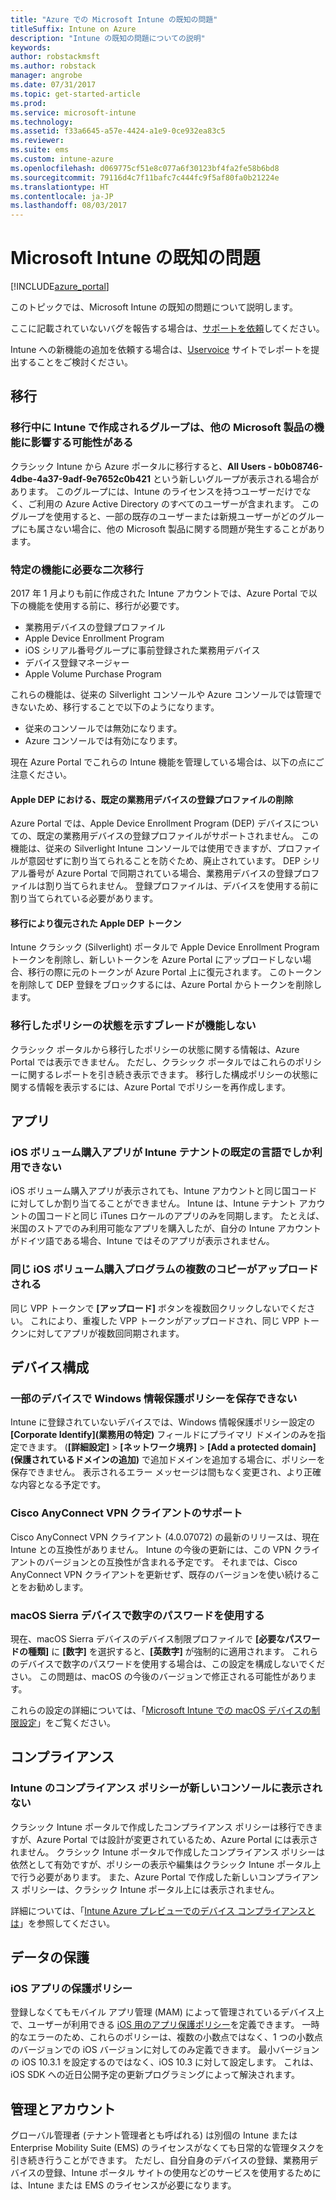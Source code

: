 ```yaml
---
title: "Azure での Microsoft Intune の既知の問題"
titleSuffix: Intune on Azure
description: "Intune の既知の問題についての説明"
keywords: 
author: robstackmsft
ms.author: robstack
manager: angrobe
ms.date: 07/31/2017
ms.topic: get-started-article
ms.prod: 
ms.service: microsoft-intune
ms.technology: 
ms.assetid: f33a6645-a57e-4424-a1e9-0ce932ea83c5
ms.reviewer: 
ms.suite: ems
ms.custom: intune-azure
ms.openlocfilehash: d069775cf51e8c077a6f30123bf4fa2fe58b6bd8
ms.sourcegitcommit: 79116d4c7f11bafc7c444fc9f5af80fa0b21224e
ms.translationtype: HT
ms.contentlocale: ja-JP
ms.lasthandoff: 08/03/2017
---
```

# <a name="known-issues-in-microsoft-intune"></a>Microsoft Intune の既知の問題


[!INCLUDE[azure_portal](./includes/azure_portal.md)]


このトピックでは、Microsoft Intune の既知の問題について説明します。

ここに記載されていないバグを報告する場合は、[サポートを依頼](get-support.md)してください。

Intune への新機能の追加を依頼する場合は、[Uservoice](https://microsoftintune.uservoice.com/forums/291681-ideas/category/189016-azure-admin-console) サイトでレポートを提出することをご検討ください。

## <a name="migration"></a>移行

### <a name="groups-created-by-intune-during-migration-might-affect-functionality-of-other-microsoft-products"></a>移行中に Intune で作成されるグループは、他の Microsoft 製品の機能に影響する可能性がある

クラシック Intune から Azure ポータルに移行すると、**All Users - b0b08746-4dbe-4a37-9adf-9e7652c0b421** という新しいグループが表示される場合があります。 このグループには、Intune のライセンスを持つユーザーだけでなく、ご利用の Azure Active Directory のすべてのユーザーが含まれます。 このグループを使用すると、一部の既存のユーザーまたは新規ユーザーがどのグループにも属さない場合に、他の Microsoft 製品に関する問題が発生することがあります。

### <a name="secondary-migration-required-for-select-capabilities"></a>特定の機能に必要な二次移行

2017 年 1 月よりも前に作成された Intune アカウントでは、Azure Portal で以下の機能を使用する前に、移行が必要です。

- 業務用デバイスの登録プロファイル
- Apple Device Enrollment Program
- iOS シリアル番号グループに事前登録された業務用デバイス
- デバイス登録マネージャー
- Apple Volume Purchase Program

これらの機能は、従来の Silverlight コンソールや Azure コンソールでは管理できないため、移行することで以下のようになります。
- 従来のコンソールでは無効になります。
- Azure コンソールでは有効になります。  

現在 Azure Portal でこれらの Intune 機能を管理している場合は、以下の点にご注意ください。

#### <a name="removes-default-corporate-device-enrollment-profiles-in-apple-dep"></a>Apple DEP における、既定の業務用デバイスの登録プロファイルの削除
Azure Portal では、Apple Device Enrollment Program (DEP) デバイスについての、既定の業務用デバイスの登録プロファイルがサポートされません。 この機能は、従来の Silverlight Intune コンソールでは使用できますが、プロファイルが意図せずに割り当てられることを防ぐため、廃止されています。 DEP シリアル番号が Azure Portal で同期されている場合、業務用デバイスの登録プロファイルは割り当てられません。 登録プロファイルは、デバイスを使用する前に割り当てられている必要があります。

#### <a name="apple-dep-token-restored-with-migration"></a>移行により復元された Apple DEP トークン

Intune クラシック (Silverlight) ポータルで Apple Device Enrollment Program トークンを削除し、新しいトークンを Azure Portal にアップロードしない場合、移行の際に元のトークンが Azure Portal 上に復元されます。 このトークンを削除して DEP 登録をブロックするには、Azure Portal からトークンを削除します。

### <a name="status-blades-for-migrated-policies-do-not-work"></a>移行したポリシーの状態を示すブレードが機能しない

クラシック ポータルから移行したポリシーの状態に関する情報は、Azure Portal では表示できません。 ただし、クラシック ポータルではこれらのポリシーに関するレポートを引き続き表示できます。 移行した構成ポリシーの状態に関する情報を表示するには、Azure Portal でポリシーを再作成します。

## <a name="apps"></a>アプリ

### <a name="ios-volume-purchased-apps-only-available-in-default-intune-tenant-language"></a>iOS ボリューム購入アプリが Intune テナントの既定の言語でしか利用できない
iOS ボリューム購入アプリが表示されても、Intune アカウントと同じ国コードに対してしか割り当てることができません。 Intune は、Intune テナント アカウントの国コードと同じ iTunes ロケールのアプリのみを同期します。 たとえば、米国のストアでのみ利用可能なアプリを購入したが、自分の Intune アカウントがドイツ語である場合、Intune ではそのアプリが表示されません。

### <a name="multiple-copies-of-the-same-ios-volume-purchase-program-are-uploaded"></a>同じ iOS ボリューム購入プログラムの複数のコピーがアップロードされる
同じ VPP トークンで **[アップロード]** ボタンを複数回クリックしないでください。 これにより、重複した VPP トークンがアップロードされ、同じ VPP トークンに対してアプリが複数回同期されます。 

<!-- ## Groups -->

## <a name="device-configuration"></a>デバイス構成

### <a name="you-cannot-save-a-windows-information-protection-policy-for-some-devices"></a>一部のデバイスで Windows 情報保護ポリシーを保存できない

Intune に登録されていないデバイスでは、Windows 情報保護ポリシー設定の **[Corporate Identify]\(業務用の特定\)** フィールドにプライマリ ドメインのみを指定できます。
(**[詳細設定]** > **[ネットワーク境界]** > **[Add a protected domain]\(保護されているドメインの追加\)** で追加ドメインを追加する場合に、ポリシーを保存できません。 表示されるエラー メッセージは間もなく変更され、より正確な内容となる予定です。

### <a name="cisco-anyconnect-vpn-client-support"></a>Cisco AnyConnect VPN クライアントのサポート
 
Cisco AnyConnect VPN クライアント (4.0.07072) の最新のリリースは、現在 Intune との互換性がありません。 Intune の今後の更新には、この VPN クライアントのバージョンとの互換性が含まれる予定です。 それまでは、Cisco AnyConnect VPN クライアントを更新せず、既存のバージョンを使い続けることをお勧めします。

### <a name="using-the-numeric-password-type-with-macos-sierra-devices"></a>macOS Sierra デバイスで数字のパスワードを使用する

現在、macOS Sierra デバイスのデバイス制限プロファイルで **[必要なパスワードの種類]** に **[数字]** を選択すると、**[英数字]** が強制的に適用されます。 これらのデバイスで数字のパスワードを使用する場合は、この設定を構成しないでください。
この問題は、macOS の今後のバージョンで修正される可能性があります。

これらの設定の詳細については、「[Microsoft Intune での macOS デバイスの制限設定](device-restrictions-macos.md)」をご覧ください。

## <a name="compliance"></a>コンプライアンス

### <a name="compliance-policies-from-intune-do-not-show-up-in-new-console"></a>Intune のコンプライアンス ポリシーが新しいコンソールに表示されない

クラシック Intune ポータルで作成したコンプライアンス ポリシーは移行できますが、Azure Portal では設計が変更されているため、Azure Portal には表示されません。 クラシック Intune ポータルで作成したコンプライアンス ポリシーは依然として有効ですが、ポリシーの表示や編集はクラシック Intune ポータル上で行う必要があります。
また、Azure Portal で作成した新しいコンプライアンス ポリシーは、クラシック Intune ポータル上には表示されません。

詳細については、「[Intune Azure プレビューでのデバイス コンプライアンスとは](device-compliance.md)」を参照してください。

<!-- ## Enrollment -->


## <a name="data-protection"></a>データの保護

### <a name="ios-app-protection-policies"></a>iOS アプリの保護ポリシー

登録しなくてもモバイル アプリ管理 (MAM) によって管理されているデバイス上で、ユーザーが利用できる [iOS 用のアプリ保護ポリシー](app-protection-policy-settings-ios.md)を定義できます。 一時的なエラーのため、これらのポリシーは、複数の小数点ではなく、1 つの小数点のバージョンでの iOS バージョンに対してのみ定義できます。 最小バージョンの iOS 10.3.1 を設定するのではなく、iOS 10.3 に対して設定します。 これは、iOS SDK への近日公開予定の更新プログラミングによって解決されます。


## <a name="administration-and-accounts"></a>管理とアカウント

グローバル管理者 (テナント管理者とも呼ばれる) は別個の Intune または Enterprise Mobility Suite (EMS) のライセンスがなくても日常的な管理タスクを引き続き行うことができます。 ただし、自分自身のデバイスの登録、業務用デバイスの登録、Intune ポータル サイトの使用などのサービスを使用するためには、Intune または EMS のライセンスが必要になります。

<!-- ## Additional items -->












 
